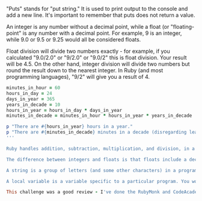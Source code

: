 "Puts" stands for "put string." It is used to print output to the console and add a new line. It's important to remember that puts does not return a value.

An integer is any number without a decimal point, while a float (or "floating-point" is any number with a decimal point. For example, 9 is an integer, while 9.0 or 9.5 or 9.25 would all be considered floats.

Float division will divide two numbers exactly - for example, if you calculated "9.0/2.0" or "9/2.0" or "9.0/2" this is float division. Your result will be 4.5. On the other hand, integer division will divide two numbers but round the result down to the nearest integer. In Ruby (and most programming languages), "9/2" will give you a result of 4.

```ruby
minutes_in_hour = 60
hours_in_day = 24
days_in_year = 365
years_in_decade = 10
hours_in_year = hours_in_day * days_in_year
minutes_in_decade = minutes_in_hour * hours_in_year * years_in_decade

p "There are #{hours_in_year} hours in a year."
p "There are #{minutes_in_decade} minutes in a decade (disregarding leap years)."
'''

Ruby handles addition, subtraction, multiplication, and division, in a manner similar to a traditional calculator. The only major difference here would be that when dividing one integer by another, Ruby will round down from the exact result and return the nearest integer (For example - 10/3 would return 3).

The difference between integers and floats is that floats include a decimal point. Float division is also handled differently than integer division - it will give you a more precise, non-rounded result. For example, when dividing 7.0/2.0, you will get the result of 3.5 (whereas 7/2 would give you a result of 3).

A string is a group of letters (and some other characters) in a program. You could use them whenever you want your program to print, change, or manipulate some text.

A local variable is a variable specific to a particular program. You would use local variables when you don't want them to be accessible from outside that program.

This challenge was a good review - I've done the RubyMonk and CodeAcademy tracks several time so there wasn't anything new here, but it was some nice practice with the basics.